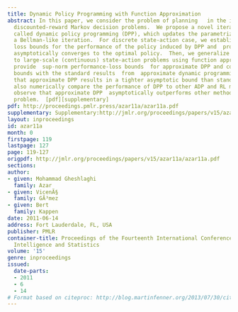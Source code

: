```yaml
---
title: Dynamic Policy Programming with Function Approximation
abstract: In this paper, we consider the problem of planning   in the infinite-horizon
  discounted-reward Markov decision problems.  We propose a novel iterative method,
  called dynamic policy programming (DPP), which updates the parametrized policy by
  a Bellman-like iteration.  For discrete state-action case, we establish  sup-norm
  loss bounds for the performance of the policy induced by DPP and  prove that it
  asymptotically converges to the optimal policy.  Then, we generalize our approach
  to large-scale (continuous) state-action problems using function approximation technique.   We
  provide  sup-norm performance-loss bounds  for approximate DPP and compare these
  bounds with the standard results  from  approximate dynamic programming (ADP) showing
  that approximate DPP results in a tighter asymptotic bound than standard ADP methods.  We
  also numerically compare the performance of DPP to other ADP and RL methods.  We
  observe that approximate DPP  asymptotically outperforms other methods on the mountain-car
  problem.  [pdf][supplementary]
pdf: http://proceedings.pmlr.press/azar11a/azar11a.pdf
supplementary: Supplementary:http://jmlr.org/proceedings/papers/v15/azar11a/azar11aSupple.pdf
layout: inproceedings
id: azar11a
month: 0
firstpage: 119
lastpage: 127
page: 119-127
origpdf: http://jmlr.org/proceedings/papers/v15/azar11a/azar11a.pdf
sections: 
author:
- given: Mohammad Gheshlaghi
  family: Azar
- given: VicenÃ§
  family: GÃ³mez
- given: Bert
  family: Kappen
date: 2011-06-14
address: Fort Lauderdale, FL, USA
publisher: PMLR
container-title: Proceedings of the Fourteenth International Conference on Artificial
  Intelligence and Statistics
volume: '15'
genre: inproceedings
issued:
  date-parts:
  - 2011
  - 6
  - 14
# Format based on citeproc: http://blog.martinfenner.org/2013/07/30/citeproc-yaml-for-bibliographies/
---
```

